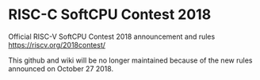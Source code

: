 # RISC-C SoftCPU Contest 2018
Official RISC-V SoftCPU Contest 2018 announcement and rules https://riscv.org/2018contest/

This github and wiki will be no longer maintained because of the new rules announced on October 27 2018.
